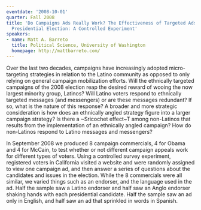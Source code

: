 ```yaml
---
eventdate: '2008-10-01'
quarter: Fall 2008
title: 'Do Campaigns Ads Really Work? The Effectiveness of Targeted Ads in the 2008
  Presidential Election: A Controlled Experiment'
speakers:
- name: Matt A. Barreto
  title: Political Science, University of Washington
  homepage: http://mattbarreto.com/
---
```

Over the last two decades, campaigns have increasingly adopted micro-targeting strategies in relation to the Latino community as opposed to only relying on general campaign mobilization efforts. Will the ethnically targeted campaigns of the 2008 election reap the desired reward of wooing the now largest minority group, Latinos? Will Latino voters respond to ethnically targeted messages (and messengers) or are these messages redundant? If so, what is the nature of this response? A broader and more strategic consideration is how does an ethnically angled strategy figure into a larger campaign strategy? Is there a ~Sricochet effect~T among non-Latinos that results from the implementation of an ethnically angled campaign? How do non-Latinos respond to Latino messages and messengers? 

In September 2008 we produced 8 campaign commercials, 4 for Obama and 4 for McCain, to test whether or not different campaign appeals work for different types of voters. Using a controlled survey experiment, registered voters in California visited a website and were randomly assigned to view one campaign ad, and then answer a series of questions about the candidates and issues in the election. While the 8 commercials were all similar, we varied things such as an endorser, and the language used in the ad. Half the sample saw a Latino endorser and half saw an Anglo endorser shaking hands with each presidential candidate. Half the sample saw an ad only in English, and half saw an ad that sprinkled in words in Spanish.
